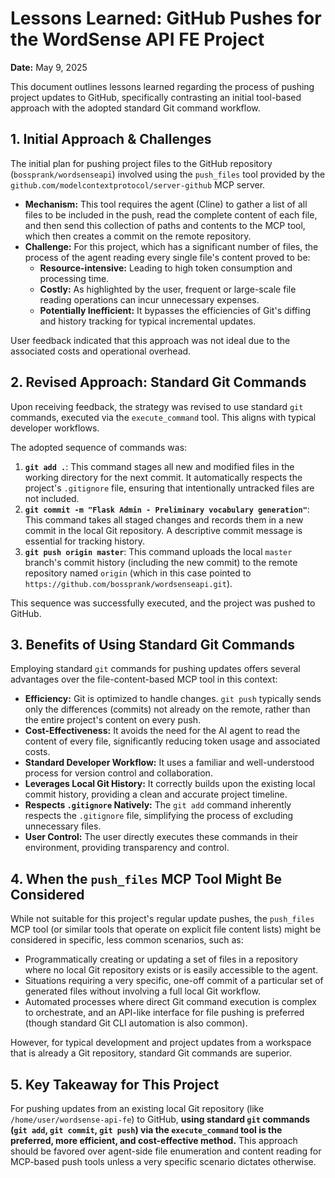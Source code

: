 # Lessons Learned: GitHub Pushes for the WordSense API FE Project

**Date:** May 9, 2025

This document outlines lessons learned regarding the process of pushing project updates to GitHub, specifically contrasting an initial tool-based approach with the adopted standard Git command workflow.

## 1. Initial Approach & Challenges

The initial plan for pushing project files to the GitHub repository (`bossprank/wordsenseapi`) involved using the `push_files` tool provided by the `github.com/modelcontextprotocol/server-github` MCP server.

*   **Mechanism:** This tool requires the agent (Cline) to gather a list of all files to be included in the push, read the complete content of each file, and then send this collection of paths and contents to the MCP tool, which then creates a commit on the remote repository.
*   **Challenge:** For this project, which has a significant number of files, the process of the agent reading every single file's content proved to be:
    *   **Resource-intensive:** Leading to high token consumption and processing time.
    *   **Costly:** As highlighted by the user, frequent or large-scale file reading operations can incur unnecessary expenses.
    *   **Potentially Inefficient:** It bypasses the efficiencies of Git's diffing and history tracking for typical incremental updates.

User feedback indicated that this approach was not ideal due to the associated costs and operational overhead.

## 2. Revised Approach: Standard Git Commands

Upon receiving feedback, the strategy was revised to use standard `git` commands, executed via the `execute_command` tool. This aligns with typical developer workflows.

The adopted sequence of commands was:

1.  **`git add .`**: This command stages all new and modified files in the working directory for the next commit. It automatically respects the project's `.gitignore` file, ensuring that intentionally untracked files are not included.
2.  **`git commit -m "Flask Admin - Preliminary vocabulary generation"`**: This command takes all staged changes and records them in a new commit in the local Git repository. A descriptive commit message is essential for tracking history.
3.  **`git push origin master`**: This command uploads the local `master` branch's commit history (including the new commit) to the remote repository named `origin` (which in this case pointed to `https://github.com/bossprank/wordsenseapi.git`).

This sequence was successfully executed, and the project was pushed to GitHub.

## 3. Benefits of Using Standard Git Commands

Employing standard `git` commands for pushing updates offers several advantages over the file-content-based MCP tool in this context:

*   **Efficiency:** Git is optimized to handle changes. `git push` typically sends only the differences (commits) not already on the remote, rather than the entire project's content on every push.
*   **Cost-Effectiveness:** It avoids the need for the AI agent to read the content of every file, significantly reducing token usage and associated costs.
*   **Standard Developer Workflow:** It uses a familiar and well-understood process for version control and collaboration.
*   **Leverages Local Git History:** It correctly builds upon the existing local commit history, providing a clean and accurate project timeline.
*   **Respects `.gitignore` Natively:** The `git add` command inherently respects the `.gitignore` file, simplifying the process of excluding unnecessary files.
*   **User Control:** The user directly executes these commands in their environment, providing transparency and control.

## 4. When the `push_files` MCP Tool Might Be Considered

While not suitable for this project's regular update pushes, the `push_files` MCP tool (or similar tools that operate on explicit file content lists) might be considered in specific, less common scenarios, such as:

*   Programmatically creating or updating a set of files in a repository where no local Git repository exists or is easily accessible to the agent.
*   Situations requiring a very specific, one-off commit of a particular set of generated files without involving a full local Git workflow.
*   Automated processes where direct Git command execution is complex to orchestrate, and an API-like interface for file pushing is preferred (though standard Git CLI automation is also common).

However, for typical development and project updates from a workspace that is already a Git repository, standard Git commands are superior.

## 5. Key Takeaway for This Project

For pushing updates from an existing local Git repository (like `/home/user/wordsense-api-fe`) to GitHub, **using standard `git` commands (`git add`, `git commit`, `git push`) via the `execute_command` tool is the preferred, more efficient, and cost-effective method.** This approach should be favored over agent-side file enumeration and content reading for MCP-based push tools unless a very specific scenario dictates otherwise.
